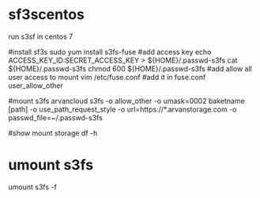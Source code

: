 # sf3scentos
run s3sf in centos 7 

#install sf3s
sudo yum install s3fs-fuse
#add access key
echo ACCESS_KEY_ID:SECRET_ACCESS_KEY > ${HOME}/.passwd-s3fs
cat ${HOME}/.passwd-s3fs
chmod 600 ${HOME}/.passwd-s3fs
#add allow all user access to mount 
vim /etc/fuse.conf
#add it in fuse.conf
user_allow_other

#mount s3fs arvancloud
s3fs -o allow_other -o umask=0002 baketname [path] -o use_path_request_style -o url=https://*.arvanstorage.com -o passwd_file=~/.passwd-s3fs

#show mount storage
df -h 

# umount s3fs 
umount s3fs -f

